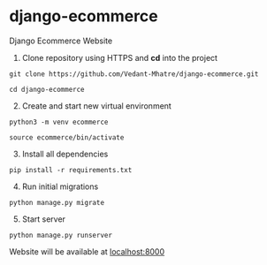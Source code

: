 # django-ecommerce
Django Ecommerce Website

1. Clone repository using HTTPS and **cd** into the project
```
git clone https://github.com/Vedant-Mhatre/django-ecommerce.git
```
```
cd django-ecommerce
```

2. Create and start new virtual environment
```
python3 -m venv ecommerce
```
```
source ecommerce/bin/activate
```

3. Install all dependencies
```
pip install -r requirements.txt
```

4. Run initial migrations
```
python manage.py migrate
```

5. Start server
```
python manage.py runserver
```

Website will be available at [localhost:8000](http://localhost:8000/)
